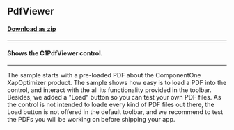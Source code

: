 ## PdfViewer
#### [Download as zip](https://grapecity.github.io/DownGit/#/home?url=https://github.com/GrapeCity/ComponentOne-WPF-Samples/tree/master/NET_462/Legacy/PdfViewer/CS/PdfViewer)
____
#### Shows the C1PdfViewer control.
____
The sample starts with a pre-loaded PDF about the ComponentOne XapOptimizer product. 
The sample shows how easy is to load a PDF into the control, and interact with the 
all its functionality provided in the toolbar. Besides, we added a "Load" button 
so you can test your own PDF files. As the control is not intended to loade every 
kind of PDF files out there, the Load button is not offered in the default toolbar, 
and we recommend to test the PDFs you will be working on before shipping your app.
